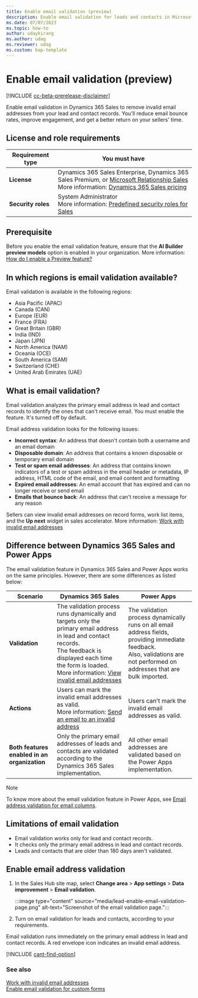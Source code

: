 ```yaml
---
title: Enable email validation (preview)
description: Enable email validation for leads and contacts in Microsoft Dynamics 365 Sales to help your sellers keep their customer email addresses clean.
ms.date: 07/07/2023
ms.topic: how-to
author: udaykirang
ms.author: udag
ms.reviewer: udag
ms.custom: bap-template 
---
```


# Enable email validation (preview)

[!INCLUDE [cc-beta-prerelease-disclaimer](../includes/cc-beta-prerelease-disclaimer.md)]

Enable email validation in Dynamics 365 Sales to remove invalid email addresses from your lead and contact records. You'll reduce email bounce rates, improve engagement, and get a better return on your sellers' time. 

## License and role requirements

| Requirement type | You must have |  
|-----------------------|---------|
| **License** | Dynamics 365 Sales Enterprise, Dynamics 365 Sales Premium, or [Microsoft Relationship Sales](https://dynamics.microsoft.com/sales/relationship-sales/)<br>More information: [Dynamics 365 Sales pricing](https://dynamics.microsoft.com/sales/pricing/) |
| **Security roles** | System Administrator<br> More information: [Predefined security roles for Sales](security-roles-for-sales.md)|

## Prerequisite

Before you enable the email validation feature, ensure that the **AI Builder preview models** option is enabled in your organization. More information: [How do I enable a Preview feature?](/power-platform/admin/what-are-preview-features-how-do-i-enable-them#how-do-i-enable-a-preview-feature)

## In which regions is email validation available?

Email validation is available in the following regions:

- Asia Pacific (APAC)
- Canada (CAN)
- Europe (EUR)
- France (FRA)
- Great Britain (GBR)
- India (IND)
- Japan (JPN)
- North America (NAM)
- Oceania (OCE)
- South America (SAM)
- Switzerland (CHE)
- United Arab Emirates (UAE)

## What is email validation?

Email validation analyzes the primary email address in lead and contact records to identify the ones that can't receive email. You must enable the feature. It's turned off by default. 

Email address validation looks for the following issues:

- **Incorrect syntax**: An address that doesn't contain both a username and an email domain
- **Disposable domain**: An address that contains a known disposable or temporary email domain
- **Test or spam email addresses**: An address that contains known indicators of a test or spam address in the email header or metadata, IP address, HTML code of the email, and email content and formatting
- **Expired email addresses**: An email account that has expired and can no longer receive or send email
- **Emails that bounce back**: An address that can't receive a message for any reason

Sellers can view invalid email addresses on record forms, work list items, and the **Up next** widget in sales accelerator. More information: [Work with invalid email addresses](work-invalid-email-addresses.md)

## Difference between Dynamics 365 Sales and Power Apps 

The email validation feature in Dynamics 365 Sales and Power Apps works on the same principles. However, there are some differences as listed below: 

| Scenario | Dynamics 365 Sales | Power Apps|
|------|--------------------|-----------|
| **Validation** | The validation process runs dynamically and targets only the primary email address in lead and contact records.<br>The feedback is displayed each time the form is loaded.<br> More information: [View invalid email addresses](work-invalid-email-addresses.md#view-invalid-email-addresses) | The validation process dynamically runs on all email address fields, providing immediate feedback. <br>Also, validations are not performed on addresses that are bulk imported. |
| **Actions** | Users can mark the invalid email addresses as valid.<br> More information: [Send an email to an invalid address](work-invalid-email-addresses.md#send-an-email-to-an-invalid-address) | Users can't mark the invalid email addresses as valid. |
| **Both features enabled in an organization** | Only the primary email addresses of leads and contacts are validated according to the Dynamics 365 Sales implementation. | All other email addresses are validated based on the Power Apps implementation. |

>[!NOTE]
>To know more about the email validation feature in Power Apps, see [Email address validation for email columns](/power-apps/maker/data-platform/data-validation-email-column).        

## Limitations of email validation

- Email validation works only for lead and contact records.
- It checks only the primary email address in lead and contact records.
- Leads and contacts that are older than 180 days aren't validated.

## Enable email address validation

1. In the Sales Hub site map, select **Change area** > **App settings** > **Data improvement** > **Email validation**.

    :::image type="content" source="media/lead-enable-email-validation-page.png" alt-text="Screenshot of the email validation page.":::

1. Turn on email validation for leads and contacts, according to your requirements.

Email validation runs immediately on the primary email address in lead and contact records. A red envelope icon indicates an invalid email address. 


[!INCLUDE [cant-find-option](../includes/cant-find-option.md)]

### See also

[Work with invalid email addresses](work-invalid-email-addresses.md)   
[Enable email validation for custom forms](enable-email-validation-custom-forms.md)  
